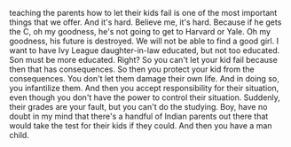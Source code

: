  teaching the parents how to let their kids fail is one of the most important things that we offer. And it's hard. Believe me, it's hard. Because if he gets the C, oh my goodness, he's not going to get to Harvard or Yale. Oh my goodness, his future is destroyed. We will not be able to find a good girl. I want to have Ivy League daughter-in-law educated, but not too educated. Son must be more educated. Right? So you can't let your kid fail because then that has consequences. So then you protect your kid from the consequences. You don't let them damage their own life. And in doing so, you infantilize them. And then you accept responsibility for their situation, even though you don't have the power to control their situation. Suddenly, their grades are your fault, but you can't do the studying. Boy, have no doubt in my mind that there's a handful of Indian parents out there that would take the test for their kids if they could. And then you have a man child.